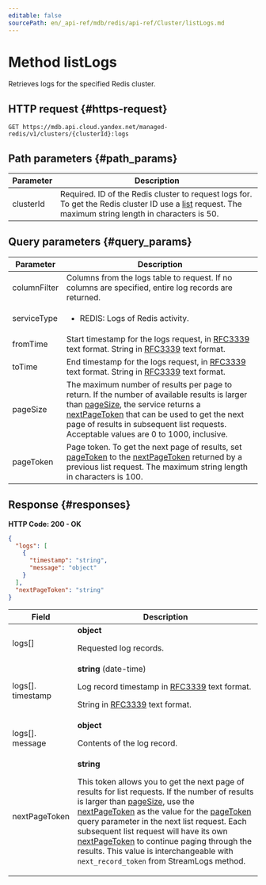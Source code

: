 ```yaml
---
editable: false
sourcePath: en/_api-ref/mdb/redis/api-ref/Cluster/listLogs.md
---
```


# Method listLogs
Retrieves logs for the specified Redis cluster.
 

 
## HTTP request {#https-request}
```
GET https://mdb.api.cloud.yandex.net/managed-redis/v1/clusters/{clusterId}:logs
```
 
## Path parameters {#path_params}
 
Parameter | Description
--- | ---
clusterId | Required. ID of the Redis cluster to request logs for. To get the Redis cluster ID use a [list](/docs/managed-redis/api-ref/Cluster/list) request.  The maximum string length in characters is 50.
 
## Query parameters {#query_params}
 
Parameter | Description
--- | ---
columnFilter | Columns from the logs table to request. If no columns are specified, entire log records are returned.
serviceType | <ul> <li>REDIS: Logs of Redis activity.</li> </ul> 
fromTime | Start timestamp for the logs request, in [RFC3339](https://www.ietf.org/rfc/rfc3339.txt) text format.  String in [RFC3339](https://www.ietf.org/rfc/rfc3339.txt) text format.
toTime | End timestamp for the logs request, in [RFC3339](https://www.ietf.org/rfc/rfc3339.txt) text format.  String in [RFC3339](https://www.ietf.org/rfc/rfc3339.txt) text format.
pageSize | The maximum number of results per page to return. If the number of available results is larger than [pageSize](/docs/managed-redis/api-ref/Cluster/listLogs#query_params), the service returns a [nextPageToken](/docs/managed-redis/api-ref/Cluster/listLogs#responses) that can be used to get the next page of results in subsequent list requests.  Acceptable values are 0 to 1000, inclusive.
pageToken | Page token. To get the next page of results, set [pageToken](/docs/managed-redis/api-ref/Cluster/listLogs#query_params) to the [nextPageToken](/docs/managed-redis/api-ref/Cluster/listLogs#responses) returned by a previous list request.  The maximum string length in characters is 100.
 
## Response {#responses}
**HTTP Code: 200 - OK**

```json 
{
  "logs": [
    {
      "timestamp": "string",
      "message": "object"
    }
  ],
  "nextPageToken": "string"
}
```

 
Field | Description
--- | ---
logs[] | **object**<br><p>Requested log records.</p> 
logs[].<br>timestamp | **string** (date-time)<br><p>Log record timestamp in <a href="https://www.ietf.org/rfc/rfc3339.txt">RFC3339</a> text format.</p> <p>String in <a href="https://www.ietf.org/rfc/rfc3339.txt">RFC3339</a> text format.</p> 
logs[].<br>message | **object**<br><p>Contents of the log record.</p> 
nextPageToken | **string**<br><p>This token allows you to get the next page of results for list requests. If the number of results is larger than <a href="/docs/managed-redis/api-ref/Cluster/listLogs#query_params">pageSize</a>, use the <a href="/docs/managed-redis/api-ref/Cluster/listLogs#responses">nextPageToken</a> as the value for the <a href="/docs/managed-redis/api-ref/Cluster/listLogs#query_params">pageToken</a> query parameter in the next list request. Each subsequent list request will have its own <a href="/docs/managed-redis/api-ref/Cluster/listLogs#responses">nextPageToken</a> to continue paging through the results. This value is interchangeable with ``next_record_token`` from StreamLogs method.</p> 